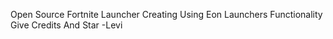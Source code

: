 Open Source Fortnite Launcher Creating Using Eon Launchers Functionality Give Credits And Star -Levi